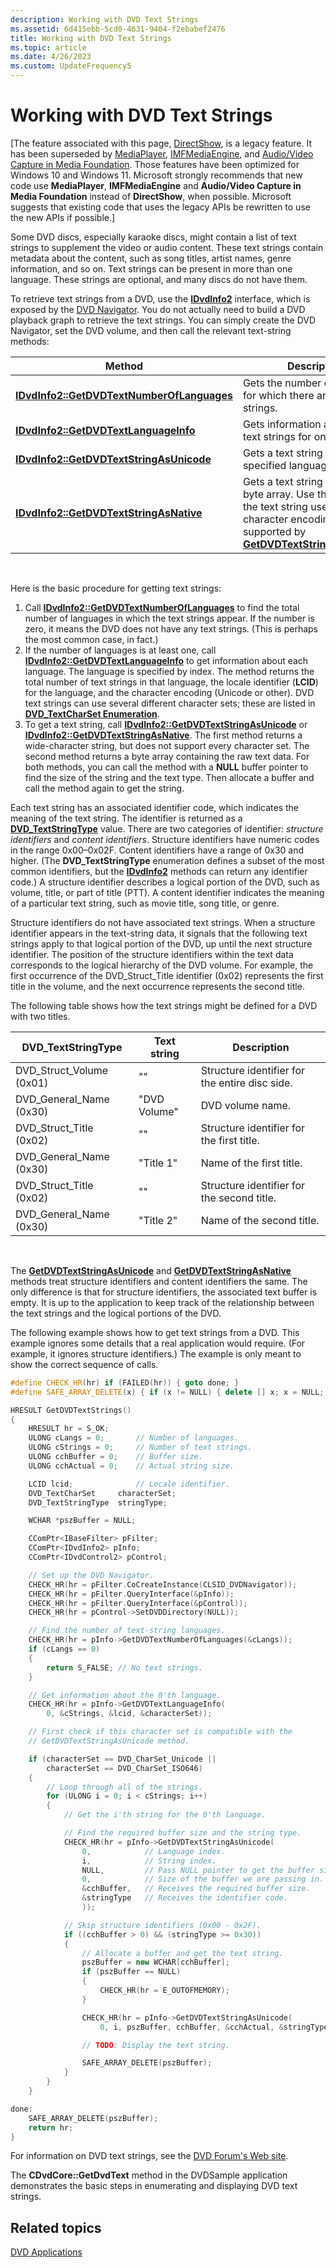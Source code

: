 ```yaml
---
description: Working with DVD Text Strings
ms.assetid: 6d415ebb-5cd0-4631-9404-f2ebabef2476
title: Working with DVD Text Strings
ms.topic: article
ms.date: 4/26/2023
ms.custom: UpdateFrequency5
---
```


# Working with DVD Text Strings

\[The feature associated with this page, [DirectShow](/windows/win32/directshow/directshow), is a legacy feature. It has been superseded by [MediaPlayer](/uwp/api/Windows.Media.Playback.MediaPlayer), [IMFMediaEngine](/windows/win32/api/mfmediaengine/nn-mfmediaengine-imfmediaengine), and [Audio/Video Capture in Media Foundation](windows/win32/medfound/audio-video-capture-in-media-foundation). Those features have been optimized for Windows 10 and Windows 11. Microsoft strongly recommends that new code use **MediaPlayer**, **IMFMediaEngine** and **Audio/Video Capture in Media Foundation** instead of **DirectShow**, when possible. Microsoft suggests that existing code that uses the legacy APIs be rewritten to use the new APIs if possible.\]

Some DVD discs, especially karaoke discs, might contain a list of text strings to supplement the video or audio content. These text strings contain metadata about the content, such as song titles, artist names, genre information, and so on. Text strings can be present in more than one language. These strings are optional, and many discs do not have them.

To retrieve text strings from a DVD, use the [**IDvdInfo2**](/windows/desktop/api/Strmif/nn-strmif-idvdinfo2) interface, which is exposed by the [DVD Navigator](dvd-navigator-filter.md). You do not actually need to build a DVD playback graph to retrieve the text strings. You can simply create the DVD Navigator, set the DVD volume, and then call the relevant text-string methods:



| Method                                                                                  | Description                                                                                                                                                                                     |
|-----------------------------------------------------------------------------------------|-------------------------------------------------------------------------------------------------------------------------------------------------------------------------------------------------|
| [**IDvdInfo2::GetDVDTextNumberOfLanguages**](/windows/desktop/api/Strmif/nf-strmif-idvdinfo2-getdvdtextnumberoflanguages) | Gets the number of languages for which there are text strings.                                                                                                                                  |
| [**IDvdInfo2::GetDVDTextLanguageInfo**](/windows/desktop/api/Strmif/nf-strmif-idvdinfo2-getdvdtextlanguageinfo)           | Gets information about the text strings for one language.                                                                                                                                       |
| [**IDvdInfo2::GetDVDTextStringAsUnicode**](/windows/desktop/api/Strmif/nf-strmif-idvdinfo2-getdvdtextstringasunicode)     | Gets a text string for a specified language, by index.                                                                                                                                          |
| [**IDvdInfo2::GetDVDTextStringAsNative**](/windows/desktop/api/Strmif/nf-strmif-idvdinfo2-getdvdtextstringasnative)       | Gets a text string as a raw byte array. Use this method if the text string uses a character encoding not supported by [**GetDVDTextStringAsUnicode**](/windows/desktop/api/Strmif/nf-strmif-idvdinfo2-getdvdtextstringasunicode). |



 

Here is the basic procedure for getting text strings:

1.  Call [**IDvdInfo2::GetDVDTextNumberOfLanguages**](/windows/desktop/api/Strmif/nf-strmif-idvdinfo2-getdvdtextnumberoflanguages) to find the total number of languages in which the text strings appear. If the number is zero, it means the DVD does not have any text strings. (This is perhaps the most common case, in fact.)
2.  If the number of languages is at least one, call [**IDvdInfo2::GetDVDTextLanguageInfo**](/windows/desktop/api/Strmif/nf-strmif-idvdinfo2-getdvdtextlanguageinfo) to get information about each language. The language is specified by index. The method returns the total number of text strings in that language, the locale identifier (**LCID**) for the language, and the character encoding (Unicode or other). DVD text strings can use several different character sets; these are listed in [**DVD\_TextCharSet Enumeration**](/windows/desktop/api/strmif/ne-strmif-dvd_textcharset).
3.  To get a text string, call [**IDvdInfo2::GetDVDTextStringAsUnicode**](/windows/desktop/api/Strmif/nf-strmif-idvdinfo2-getdvdtextstringasunicode) or [**IDvdInfo2::GetDVDTextStringAsNative**](/windows/desktop/api/Strmif/nf-strmif-idvdinfo2-getdvdtextstringasnative). The first method returns a wide-character string, but does not support every character set. The second method returns a byte array containing the raw text data. For both methods, you can call the method with a **NULL** buffer pointer to find the size of the string and the text type. Then allocate a buffer and call the method again to get the string.

Each text string has an associated identifier code, which indicates the meaning of the text string. The identifier is returned as a [**DVD\_TextStringType**](/windows/desktop/api/strmif/ne-strmif-dvd_textstringtype) value. There are two categories of identifier: *structure identifiers* and *content identifiers*. Structure identifiers have numeric codes in the range 0x00–0x02F. Content identifiers have a range of 0x30 and higher. (The **DVD\_TextStringType** enumeration defines a subset of the most common identifiers, but the [**IDvdInfo2**](/windows/desktop/api/Strmif/nn-strmif-idvdinfo2) methods can return any identifier code.) A structure identifier describes a logical portion of the DVD, such as volume, title, or part of title (PTT). A content identifier indicates the meaning of a particular text string, such as movie title, song title, or genre.

Structure identifiers do not have associated text strings. When a structure identifier appears in the text-string data, it signals that the following text strings apply to that logical portion of the DVD, up until the next structure identifier. The position of the structure identifiers within the text data corresponds to the logical hierarchy of the DVD volume. For example, the first occurrence of the DVD\_Struct\_Title identifier (0x02) represents the first title in the volume, and the next occurrence represents the second title.

The following table shows how the text strings might be defined for a DVD with two titles.



| DVD\_TextStringType        | Text string  | Description                                    |
|----------------------------|--------------|------------------------------------------------|
| DVD\_Struct\_Volume (0x01) | ""           | Structure identifier for the entire disc side. |
| DVD\_General\_Name (0x30)  | "DVD Volume" | DVD volume name.                               |
| DVD\_Struct\_Title (0x02)  | ""           | Structure identifier for the first title.      |
| DVD\_General\_Name (0x30)  | "Title 1"    | Name of the first title.                       |
| DVD\_Struct\_Title (0x02)  | ""           | Structure identifier for the second title.     |
| DVD\_General\_Name (0x30)  | "Title 2"    | Name of the second title.                      |



 

The [**GetDVDTextStringAsUnicode**](/windows/desktop/api/Strmif/nf-strmif-idvdinfo2-getdvdtextstringasunicode) and [**GetDVDTextStringAsNative**](/windows/desktop/api/Strmif/nf-strmif-idvdinfo2-getdvdtextstringasnative) methods treat structure identifiers and content identifiers the same. The only difference is that for structure identifiers, the associated text buffer is empty. It is up to the application to keep track of the relationship between the text strings and the logical portions of the DVD.

The following example shows how to get text strings from a DVD. This example ignores some details that a real application would require. (For example, it ignores structure identifiers.) The example is only meant to show the correct sequence of calls.


```C++
#define CHECK_HR(hr) if (FAILED(hr)) { goto done; }
#define SAFE_ARRAY_DELETE(x) { if (x != NULL) { delete [] x; x = NULL; } }

HRESULT GetDVDTextStrings()
{
    HRESULT hr = S_OK;
    ULONG cLangs = 0;       // Number of languages.
    ULONG cStrings = 0;     // Number of text strings.
    ULONG cchBuffer = 0;    // Buffer size.
    ULONG cchActual = 0;    // Actual string size.

    LCID lcid;              // Locale identifier.
    DVD_TextCharSet     characterSet;
    DVD_TextStringType  stringType;

    WCHAR *pszBuffer = NULL;

    CComPtr<IBaseFilter> pFilter;
    CComPtr<IDvdInfo2> pInfo;
    CComPtr<IDvdControl2> pControl;

    // Set up the DVD Navigator.
    CHECK_HR(hr = pFilter.CoCreateInstance(CLSID_DVDNavigator));
    CHECK_HR(hr = pFilter.QueryInterface(&pInfo));
    CHECK_HR(hr = pFilter.QueryInterface(&pControl));
    CHECK_HR(hr = pControl->SetDVDDirectory(NULL));

    // Find the number of text-string languages.
    CHECK_HR(hr = pInfo->GetDVDTextNumberOfLanguages(&cLangs));
    if (cLangs == 0)
    {
        return S_FALSE; // No text strings.
    }

    // Get information about the 0'th language.
    CHECK_HR(hr = pInfo->GetDVDTextLanguageInfo(
        0, &cStrings, &lcid, &characterSet));

    // First check if this character set is compatible with the 
    // GetDVDTextStringAsUnicode method.

    if (characterSet == DVD_CharSet_Unicode || 
        characterSet == DVD_CharSet_ISO646)
    {
        // Loop through all of the strings.
        for (ULONG i = 0; i < cStrings; i++)
        {
            // Get the i'th string for the 0'th language.

            // Find the required buffer size and the string type.
            CHECK_HR(hr = pInfo->GetDVDTextStringAsUnicode(
                0,            // Language index.
                i,            // String index.
                NULL,         // Pass NULL pointer to get the buffer size.
                0,            // Size of the buffer we are passing in.
                &cchBuffer,   // Receives the required buffer size.
                &stringType   // Receives the identifier code.
                ));

            // Skip structure identifiers (0x00 - 0x2F).
            if ((cchBuffer > 0) && (stringType >= 0x30))
            {
                // Allocate a buffer and get the text string.
                pszBuffer = new WCHAR[cchBuffer];
                if (pszBuffer == NULL)
                {
                    CHECK_HR(hr = E_OUTOFMEMORY);
                }

                CHECK_HR(hr = pInfo->GetDVDTextStringAsUnicode(
                    0, i, pszBuffer, cchBuffer, &cchActual, &stringType));

                // TODO: Display the text string.

                SAFE_ARRAY_DELETE(pszBuffer);
            }
        }
    }

done:
    SAFE_ARRAY_DELETE(pszBuffer);
    return hr;
}
```



For information on DVD text strings, see the [DVD Forum's Web site](https://go.microsoft.com/fwlink/?LinkId=8677).

The **CDvdCore::GetDvdText** method in the DVDSample application demonstrates the basic steps in enumerating and displaying DVD text strings.

## Related topics

<dl> <dt>

[DVD Applications](dvd-applications.md)
</dt> </dl>

 

 



